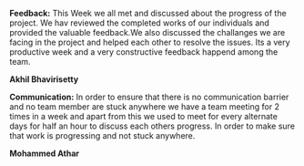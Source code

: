**Feedback:** This Week we all met and discussed about the progress of the project. We hav reviewed the completed works of our individuals and provided the valuable feedback.We also discussed the challanges we are facing in the project and helped each other to resolve the issues. Its a very productive week and a very constructive feedback happend among the team.

**Akhil Bhavirisetty**

**Communication:** In order to ensure that there is no communication barrier and no team member are stuck anywhere we have a team meeting for 2 times in a week and apart from this we used to meet for every alternate days for half an hour to discuss each others progress. In order to make sure that work is progressing and not stuck anywhere.

**Mohammed Athar**

